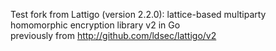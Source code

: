Test fork from Lattigo (version 2.2.0): lattice-based multiparty homomorphic encryption library v2 in Go  
previously from http://github.com/ldsec/lattigo/v2
